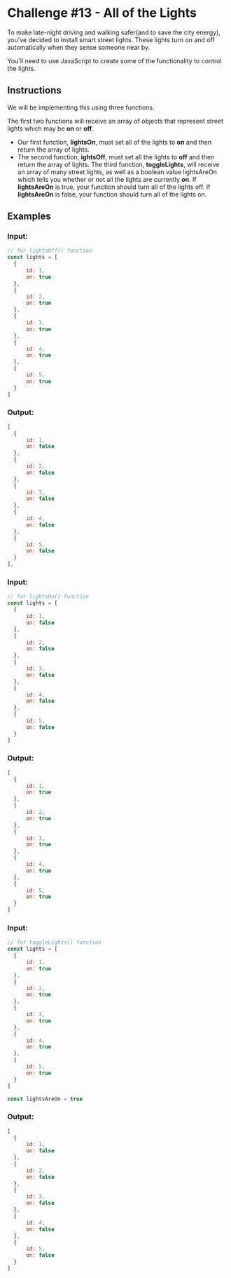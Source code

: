 # Challenge #13 - All of the Lights

To make late-night driving and walking safer(and to save the city energy), you've decided to install smart street lights. These lights turn on and off automatically when they sense someone near by.

You'll need to use JavaScript to create some of the functionality to control the lights.

## Instructions
We will be implementing this using three functions.

The first two functions will receive an array of objects that represent street lights which may be **on** or **off**.

* Our first function, **lightsOn**, must set all of the lights to **on** and then return the array of lights.
* The second function, **ightsOff**, must set all the lights to **off** and then return the array of lights.
The third function, **toggleLights**, will receive an array of many street lights, as well as a boolean value lightsAreOn which tells you whether or not all the lights are currently **on**. If **lightsAreOn** is true, your function should turn all of the lights off. If **lightsAreOn** is false, your function should turn all of the lights on.

## Examples
### Input:
```javascript
// for lightsOff() function
const lights = [
  {
      id: 1,
      on: true
  },
  {
      id: 2,
      on: true
  },
  {
      id: 3,
      on: true
  },
  {
      id: 4,
      on: true
  },
  {
      id: 5,
      on: true
  }
]
```
### Output:
```javascript
[
  {
      id: 1,
      on: false
  },
  {
      id: 2,
      on: false
  },
  {
      id: 3,
      on: false
  },
  {
      id: 4,
      on: false
  },
  {
      id: 5,
      on: false
  }
],
```
### Input:
```javascript
// for lightsOn() function
const lights = [
  {
      id: 1,
      on: false
  },
  {
      id: 2,
      on: false
  },
  {
      id: 3,
      on: false
  },
  {
      id: 4,
      on: false
  },
  {
      id: 5,
      on: false
  }
]
```
### Output:
```javascript
[
  {
      id: 1,
      on: true
  },
  {
      id: 2,
      on: true
  },
  {
      id: 3,
      on: true
  },
  {
      id: 4,
      on: true
  },
  {
      id: 5,
      on: true
  }
]
```
### Input:
```javascript
// for toggleLights() function
const lights = [
  {
      id: 1,
      on: true
  },
  {
      id: 2,
      on: true
  },
  {
      id: 3,
      on: true
  },
  {
      id: 4,
      on: true
  },
  {
      id: 5,
      on: true
  }
]

const lightsAreOn = true
```    
### Output:
```javascript
[
  {
      id: 1,
      on: false
  },
  {
      id: 2,
      on: false
  },
  {
      id: 3,
      on: false
  },
  {
      id: 4,
      on: false
  },
  {
      id: 5,
      on: false
  }
]
```
